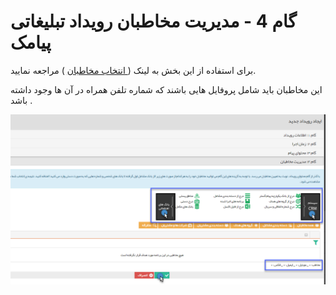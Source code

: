 # گام 4 -  مدیریت مخاطبان رویداد تبلیغاتی پیامک 

برای استفاده از این بخش به لینک ([ انتخاب مخاطبان](https://github.com/1stco/PayamGostarDocs/blob/master/help%202.5.4/Marketing/moshtarak-abzar/gam%20se/select-Audience.md) ) مراجعه نمایید.


این مخاطبان باید شامل پروفایل هایی باشند که شماره تلفن همراه در آن ها وجود داشته باشد .

![](advertising-sendingeventsms-fourthstep.png)



